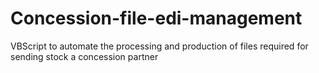 # Concession-file-edi-management
VBScript to automate the processing and production of files required for sending stock a concession partner
